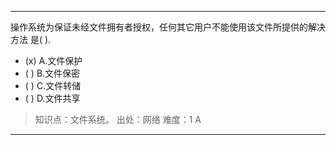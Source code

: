 ---
操作系统为保证未经文件拥有者授权，任何其它用户不能使用该文件所提供的解决方法 是( ).
- (x) A.文件保护 
- ( ) B.文件保密 
- ( ) C.文件转储 
- ( ) D.文件共享

> 知识点：文件系统。
> 出处：网络
> 难度：1
> A

---